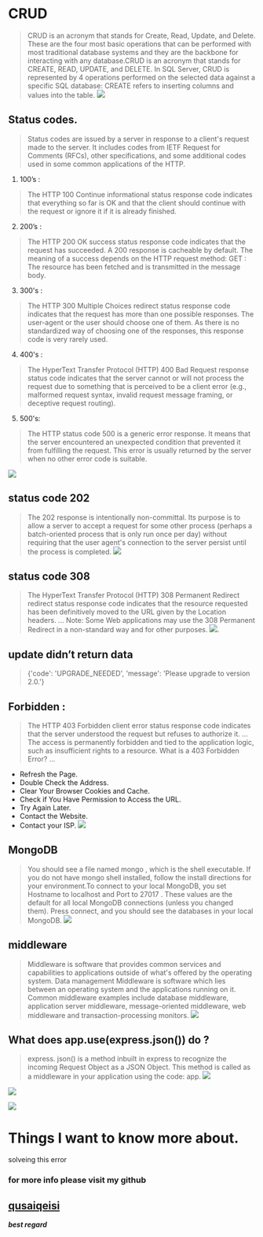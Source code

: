 # CRUD
> CRUD is an acronym that stands for Create, Read, Update, and Delete. These are the four most basic operations that can be performed with most traditional database systems and they are the backbone for interacting with any database.CRUD is an acronym that stands for CREATE, READ, UPDATE, and DELETE. In SQL Server, CRUD is represented by 4 operations performed on the selected data against a specific SQL database: CREATE refers to inserting columns and values into the table.
![](https://s33046.pcdn.co/wp-content/uploads/2018/12/word-image-228.png)

## Status codes.
> Status codes are issued by a server in response to a client's request made to the server. It includes codes from IETF Request for Comments (RFCs), other specifications, and some additional codes used in some common applications of the HTTP.

1. 100’s :
>  The HTTP 100 Continue informational status response code indicates that everything so far is OK and that the client should continue with the request or ignore it if it is already finished.
2. 200’s : 
> The HTTP 200 OK success status response code indicates that the request has succeeded. A 200 response is cacheable by default. The meaning of a success depends on the HTTP request method: GET : The resource has been fetched and is transmitted in the message body.

3. 300's :
> The HTTP 300 Multiple Choices redirect status response code indicates that the request has more than one possible responses. The user-agent or the user should choose one of them. As there is no standardized way of choosing one of the responses, this response code is very rarely used.

4. 400's :
> The HyperText Transfer Protocol (HTTP) 400 Bad Request response status code indicates that the server cannot or will not process the request due to something that is perceived to be a client error (e.g., malformed request syntax, invalid request message framing, or deceptive request routing).

5. 500's:

> The HTTP status code 500 is a generic error response. It means that the server encountered an unexpected condition that prevented it from fulfilling the request. This error is usually returned by the server when no other error code is suitable.

![](https://cdn-bledd.nitrocdn.com/sMegMNkwPgLIyVZIoLggYdSAqxrSUlEd/assets/static/optimized/rev-2474287/wp-content/uploads/2019/12/20191227_012601_0000.png)


## status code 202
> The 202 response is intentionally non-committal. Its purpose is to allow a server to accept a request for some other process (perhaps a batch-oriented process that is only run once per day) without requiring that the user agent's connection to the server persist until the process is completed.
![](https://i.stack.imgur.com/7pZhD.png)

## status code 308
> The HyperText Transfer Protocol (HTTP) 308 Permanent Redirect redirect status response code indicates that the resource requested has been definitively moved to the URL given by the Location headers. ... Note: Some Web applications may use the 308 Permanent Redirect in a non-standard way and for other purposes.
![](https://i.stack.imgur.com/fyqUl.png).

## update didn’t return data
> {'code': 'UPGRADE_NEEDED', 'message': 'Please upgrade to version 2.0.'} 




## Forbidden :
> The HTTP 403 Forbidden client error status response code indicates that the server understood the request but refuses to authorize it. ... The access is permanently forbidden and tied to the application logic, such as insufficient rights to a resource.
> What is a 403 Forbidden Error? ...
* Refresh the Page. 
* Double Check the Address. 
* Clear Your Browser Cookies and Cache. 
* Check if You Have Permission to Access the URL. 
* Try Again Later. 
* Contact the Website. 
* Contact your ISP.
![](https://mediatemple.zendesk.com/hc/article_attachments/360051466511/browser1.png)


## MongoDB
> You should see a file named mongo , which is the shell executable. If you do not have mongo shell installed, follow the install directions for your environment.To connect to your local MongoDB, you set Hostname to localhost and Port to 27017 . These values are the default for all local MongoDB connections (unless you changed them). Press connect, and you should see the databases in your local MongoDB.
![](https://developer.mongodb.com/images/quickstart/connect-php.png)


## middleware
> Middleware is software that provides common services and capabilities to applications outside of what's offered by the operating system. Data management​ Middleware is software which lies between an operating system and the applications running on it. Common middleware examples include database middleware, application server middleware, message-oriented middleware, web middleware and transaction-processing monitors. 
![](https://docs.oracle.com/cd/E15523_01/core.1111/e10103/img/ascon052.gif)

## What does app.use(express.json()) do ?
> express. json() is a method inbuilt in express to recognize the incoming Request Object as a JSON Object. This method is called as a middleware in your application using the code: app.
![](https://miro.medium.com/max/1400/1*7x4T25R3Eu0yoFab_nQG2A.png)


![](https://www.devopsschool.com/blog/wp-content/uploads/2020/04/put-vs-post-patch-768x283.jpg)

![](https://cdn.divaksh.com/wp-content/uploads/2020/10/HTTP-status-codes-made-easy-with-emojis-768x477.png)


# Things I want to know more about.

solveing this error


### for more info please visit my github
 ## [qusaiqeisi](https://github.com/qusaiqeisi)


***best regard*** 
